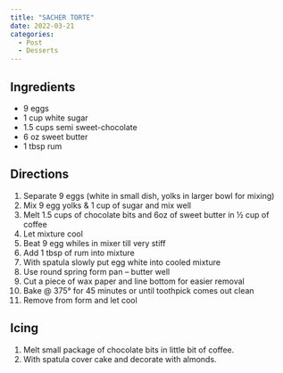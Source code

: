 ```yaml
---
title: "SACHER TORTE"
date: 2022-03-21
categories:
  - Post
  - Desserts
---
```


## Ingredients
* 9 eggs
* 1 cup white sugar
* 1.5 cups semi sweet-chocolate
* 6 oz sweet butter
* 1 tbsp rum

## Directions
1. Separate 9 eggs (white in small dish, yolks in larger bowl for mixing)
2. Mix 9 egg yolks & 1 cup of sugar and mix well
3. Melt 1.5 cups of chocolate bits and 6oz of sweet butter in ½ cup of coffee
4. Let mixture cool
5. Beat 9 egg whiles in mixer till very stiff
6. Add 1 tbsp of rum into mixture
7. With spatula slowly put egg white into cooled mixture
8. Use round spring form pan – butter well
9. Cut a piece of wax paper and line bottom for easier removal
10. Bake @ 375° for 45 minutes or until toothpick comes out clean
11. Remove from form and let cool

## Icing
1. Melt small package of chocolate bits in little bit of coffee.
2. With spatula cover cake and decorate with almonds.

